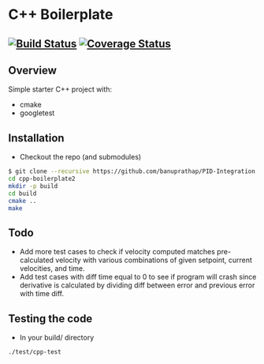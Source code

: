 # C++ Boilerplate
[![Build Status](https://travis-ci.org/banuprathap/PID-Integration.svg?branch=master)](https://travis-ci.org/banuprathap/PID-Integration)
[![Coverage Status](https://coveralls.io/repos/github/banuprathap/PID-Integration/badge.svg?branch=master)](https://coveralls.io/github/banuprathap/PID-Integration?branch=master)
---

## Overview

Simple starter C++ project with:

- cmake
- googletest


## Installation

- Checkout the repo (and submodules)
```bash
$ git clone --recursive https://github.com/banuprathap/PID-Integration.git
cd cpp-boilerplate2
mkdir -p build
cd build
cmake ..
make
```


## Todo

- Add more test cases to check if velocity computed matches pre-calculated velocity
with various combinations of given setpoint, current velocities, and time.
- Add test cases with diff time equal to 0 to see if program will crash since
derivative is calculated by dividing diff between error and previous error
with time diff.


## Testing the code

- In your build/ directory
```bash
./test/cpp-test
```
